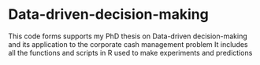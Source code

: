 # Data-driven-decision-making
This code forms supports my PhD thesis on Data-driven decision-making and its application to the corporate cash management problem
It includes all the functions and scripts in R used to make experiments and predictions
